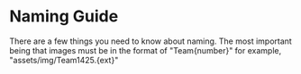 # Naming Guide

There are a few things you need to know about naming. The most important being that images must be in the format of "Team{number}" for example, "assets/img/Team1425.{ext}"

